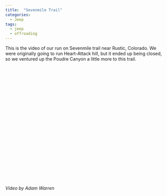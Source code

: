 ```yaml
---
title:  "Sevenmile Trail"
categories: 
  - Jeep
tags:
  - jeep
  - offroading
---
```


This is the video of our run on Sevenmile trail near Rustic, Colorado. We were originally going to run Heart-Attack hill, but it ended up being closed, so we ventured up the Poudre Canyon a little more to this trail.

<object width="600" height="361"><param name="movie" value="http://www.youtube.com/v/lHcyJHafXGM&hl=en_US&fs=1&rel=0"></param><param name="allowFullScreen" value="true"></param><param name="allowscriptaccess" value="always"></param><embed src="http://www.youtube.com/v/lHcyJHafXGM&hl=en_US&fs=1&rel=0" type="application/x-shockwave-flash" allowscriptaccess="always" allowfullscreen="true" width="600" height="361"></embed></object>

*Video by Adam Warren*